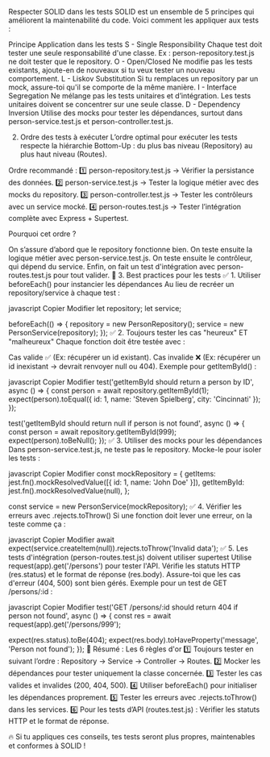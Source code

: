 Respecter SOLID dans les tests
SOLID est un ensemble de 5 principes qui améliorent la maintenabilité du code. Voici comment les appliquer aux tests :

Principe	Application dans les tests
S - Single Responsibility	Chaque test doit tester une seule responsabilité d'une classe. Ex : person-repository.test.js ne doit tester que le repository.
O - Open/Closed	Ne modifie pas les tests existants, ajoute-en de nouveaux si tu veux tester un nouveau comportement.
L - Liskov Substitution	Si tu remplaces un repository par un mock, assure-toi qu'il se comporte de la même manière.
I - Interface Segregation	Ne mélange pas les tests unitaires et d’intégration. Les tests unitaires doivent se concentrer sur une seule classe.
D - Dependency Inversion	Utilise des mocks pour tester les dépendances, surtout dans person-service.test.js et person-controller.test.js.



 2. Ordre des tests à exécuter
L’ordre optimal pour exécuter les tests respecte la hiérarchie Bottom-Up : du plus bas niveau (Repository) au plus haut niveau (Routes).

Ordre recommandé : 1️⃣ person-repository.test.js → Vérifier la persistance des données.
2️⃣ person-service.test.js → Tester la logique métier avec des mocks du repository.
3️⃣ person-controller.test.js → Tester les contrôleurs avec un service mocké.
4️⃣ person-routes.test.js → Tester l’intégration complète avec Express + Supertest.

Pourquoi cet ordre ?

On s’assure d’abord que le repository fonctionne bien.
On teste ensuite la logique métier avec person-service.test.js.
On teste ensuite le contrôleur, qui dépend du service.
Enfin, on fait un test d'intégration avec person-routes.test.js pour tout valider.
📌 3. Best practices pour les tests
✅ 1. Utiliser beforeEach() pour instancier les dépendances
Au lieu de recréer un repository/service à chaque test :

javascript
Copier
Modifier
let repository;
let service;

beforeEach(() => {
  repository = new PersonRepository();
  service = new PersonService(repository);
});
✅ 2. Toujours tester les cas "heureux" ET "malheureux"
Chaque fonction doit être testée avec :

Cas valide ✅ (Ex: récupérer un id existant).
Cas invalide ❌ (Ex: récupérer un id inexistant → devrait renvoyer null ou 404).
Exemple pour getItemById() :

javascript
Copier
Modifier
test('getItemById should return a person by ID', async () => {
  const person = await repository.getItemById(1);
  expect(person).toEqual({ id: 1, name: 'Steven Spielberg', city: 'Cincinnati' });
});

test('getItemById should return null if person is not found', async () => {
  const person = await repository.getItemById(999);
  expect(person).toBeNull();
});
✅ 3. Utiliser des mocks pour les dépendances
Dans person-service.test.js, ne teste pas le repository. Mocke-le pour isoler les tests :

javascript
Copier
Modifier
const mockRepository = {
  getItems: jest.fn().mockResolvedValue([{ id: 1, name: 'John Doe' }]),
  getItemById: jest.fn().mockResolvedValue(null),
};

const service = new PersonService(mockRepository);
✅ 4. Vérifier les erreurs avec .rejects.toThrow()
Si une fonction doit lever une erreur, on la teste comme ça :

javascript
Copier
Modifier
await expect(service.createItem(null)).rejects.toThrow('Invalid data');
✅ 5. Les tests d'intégration (person-routes.test.js) doivent utiliser supertest
Utilise request(app).get('/persons') pour tester l'API.
Vérifie les statuts HTTP (res.status) et le format de réponse (res.body).
Assure-toi que les cas d'erreur (404, 500) sont bien gérés.
Exemple pour un test de GET /persons/:id :

javascript
Copier
Modifier
test('GET /persons/:id should return 404 if person not found', async () => {
  const res = await request(app).get('/persons/999');

  expect(res.status).toBe(404);
  expect(res.body).toHaveProperty('message', 'Person not found');
});
🎯 Résumé : Les 6 règles d'or
1️⃣ Toujours tester en suivant l’ordre : Repository → Service → Controller → Routes.
2️⃣ Mocker les dépendances pour tester uniquement la classe concernée.
3️⃣ Tester les cas valides et invalides (200, 404, 500).
4️⃣ Utiliser beforeEach() pour initialiser les dépendances proprement.
5️⃣ Tester les erreurs avec .rejects.toThrow() dans les services.
6️⃣ Pour les tests d’API (routes.test.js) : Vérifier les statuts HTTP et le format de réponse.

🔥 Si tu appliques ces conseils, tes tests seront plus propres, maintenables et conformes à SOLID !